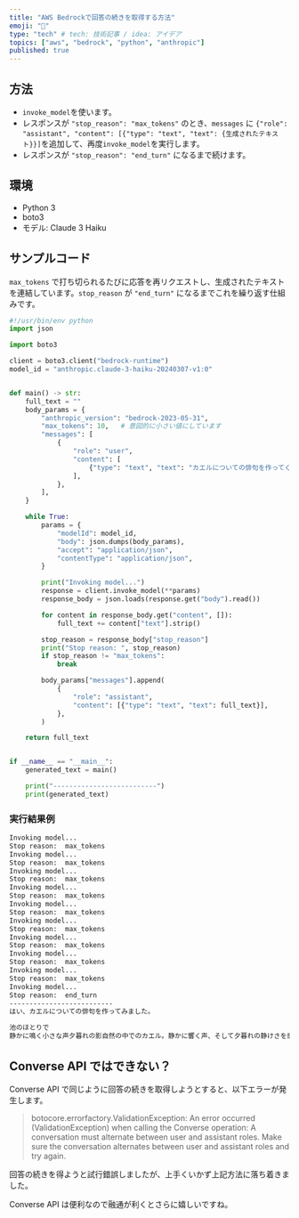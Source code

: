 ```yaml
---
title: "AWS Bedrockで回答の続きを取得する方法"
emoji: "💭"
type: "tech" # tech: 技術記事 / idea: アイデア
topics: ["aws", "bedrock", "python", "anthropic"]
published: true
---
```


## 方法

- `invoke_model`を使います。
- レスポンスが `"stop_reason": "max_tokens"` のとき、`messages` に `{"role": "assistant", "content": [{"type": "text", "text": {生成されたテキスト}}]`を追加して、再度`invoke_model`を実行します。
- レスポンスが `"stop_reason": "end_turn"` になるまで続けます。

## 環境

- Python 3
- boto3
- モデル: Claude 3 Haiku

## サンプルコード

`max_tokens` で打ち切られるたびに応答を再リクエストし、生成されたテキストを連結しています。`stop_reason` が `"end_turn"` になるまでこれを繰り返す仕組みです。

```python
#!/usr/bin/env python
import json

import boto3

client = boto3.client("bedrock-runtime")
model_id = "anthropic.claude-3-haiku-20240307-v1:0"


def main() -> str:
    full_text = ""
    body_params = {
        "anthropic_version": "bedrock-2023-05-31",
        "max_tokens": 10,   # 意図的に小さい値にしています
        "messages": [
            {
                "role": "user",
                "content": [
                    {"type": "text", "text": "カエルについての俳句を作ってください"},
                ],
            },
        ],
    }

    while True:
        params = {
            "modelId": model_id,
            "body": json.dumps(body_params),
            "accept": "application/json",
            "contentType": "application/json",
        }

        print("Invoking model...")
        response = client.invoke_model(**params)
        response_body = json.loads(response.get("body").read())

        for content in response_body.get("content", []):
            full_text += content["text"].strip()

        stop_reason = response_body["stop_reason"]
        print("Stop reason: ", stop_reason)
        if stop_reason != "max_tokens":
            break

        body_params["messages"].append(
            {
                "role": "assistant",
                "content": [{"type": "text", "text": full_text}],
            },
        )

    return full_text


if __name__ == "__main__":
    generated_text = main()

    print("--------------------------")
    print(generated_text)
```

### 実行結果例

```txt
Invoking model...
Stop reason:  max_tokens
Invoking model...
Stop reason:  max_tokens
Invoking model...
Stop reason:  max_tokens
Invoking model...
Stop reason:  max_tokens
Invoking model...
Stop reason:  max_tokens
Invoking model...
Stop reason:  max_tokens
Invoking model...
Stop reason:  max_tokens
Invoking model...
Stop reason:  max_tokens
Invoking model...
Stop reason:  max_tokens
Invoking model...
Stop reason:  end_turn
--------------------------
はい、カエルについての俳句を作ってみました。

池のほとりで
静かに鳴く小さな声夕暮れの影自然の中でのカエル。静かに響く声、そして夕暮れの静けさを感じさせてくれます。
```

## Converse API ではできない？

Converse API で同じように回答の続きを取得しようとすると、以下エラーが発生します。

> botocore.errorfactory.ValidationException: An error occurred (ValidationException) when calling the Converse operation: A conversation must alternate between user and assistant roles. Make sure the conversation alternates between user and assistant roles and try again.

回答の続きを得ようと試行錯誤しましたが、上手くいかず上記方法に落ち着きました。

Converse API は便利なので融通が利くとさらに嬉しいですね。
